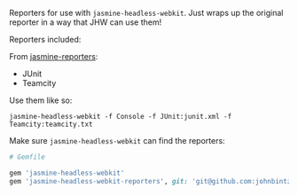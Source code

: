 Reporters for use with `jasmine-headless-webkit`. Just wraps up the original reporter in a way that JHW can use them!

Reporters included:

From [jasmine-reporters](https://github.com/larrymyers/jasmine-reporters):

* JUnit
* Teamcity

Use them like so:

`jasmine-headless-webkit -f Console -f JUnit:junit.xml -f Teamcity:teamcity.txt`

Make sure `jasmine-headless-webkit` can find the reporters:

``` ruby
# Gemfile

gem 'jasmine-headless-webkit'
gem 'jasmine-headless-webkit-reporters', git: 'git@github.com:johnbintz/jasmine-headless-webkit-reporters.git', submodules:true
```

